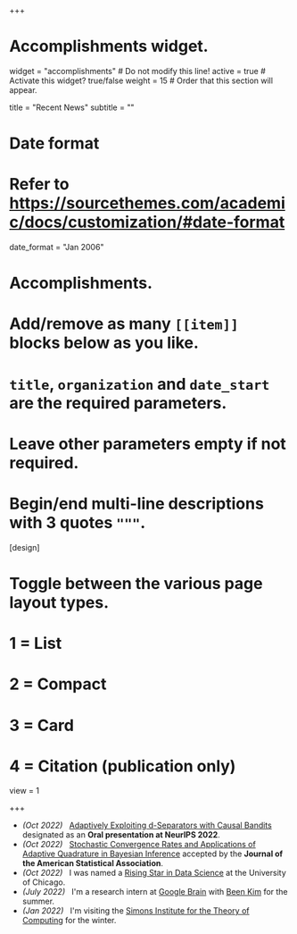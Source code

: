 +++
# Accomplishments widget.
widget = "accomplishments"  # Do not modify this line!
active = true  # Activate this widget? true/false
weight = 15  # Order that this section will appear.

title = "Recent News"
subtitle = ""

# Date format
#   Refer to https://sourcethemes.com/academic/docs/customization/#date-format
date_format = "Jan 2006"

# Accomplishments.
#   Add/remove as many `[[item]]` blocks below as you like.
#   `title`, `organization` and `date_start` are the required parameters.
#   Leave other parameters empty if not required.
#   Begin/end multi-line descriptions with 3 quotes `"""`.

[design]
  # Toggle between the various page layout types.
  #   1 = List
  #   2 = Compact
  #   3 = Card
  #   4 = Citation (publication only)
  view = 1

+++

- *(Oct 2022)* &nbsp; [Adaptively Exploiting d-Separators with Causal Bandits](https://arxiv.org/abs/2202.05100) designated as an **Oral presentation at NeurIPS 2022**. 
- *(Oct 2022)* &nbsp; [Stochastic Convergence Rates and Applications of Adaptive Quadrature in Bayesian Inference](https://arxiv.org/abs/2102.06801) accepted by the **Journal of the American Statistical Association**. 
- *(Oct 2022)* &nbsp; I was named a [Rising Star in Data Science](https://datascience.uchicago.edu/rising-stars/#rising-stars-profiles-2) at the University of Chicago. 
- *(July 2022)* &nbsp; I'm a research intern at [Google Brain](https://research.google/teams/brain/) with [Been Kim](https://beenkim.github.io) for the summer. 
- *(Jan 2022)* &nbsp; I'm visiting the [Simons Institute for the Theory of Computing](https://simons.berkeley.edu/programs/games2022) for the winter. 
<!-- - *(Jan 2020)* &nbsp; I'm visiting the [Institute for Advanced Study](https://www.ias.edu/math/sp/Optimization_Statistics_and_Theoretical_Machine_Learning) for the winter.  -->